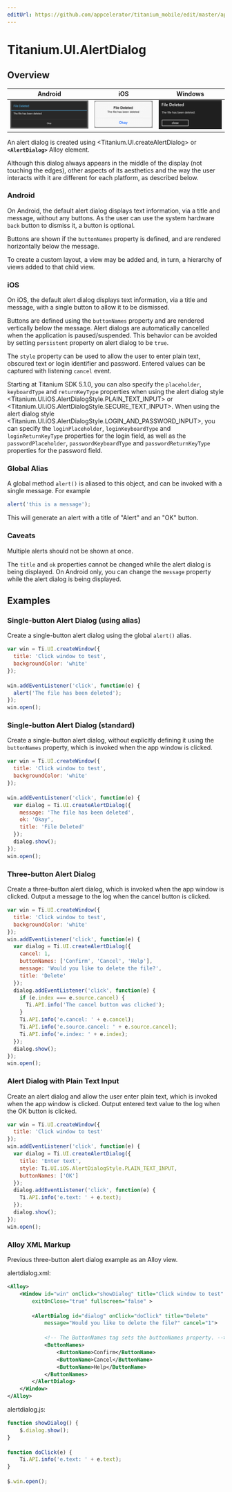 ```yaml
---
editUrl: https://github.com/appcelerator/titanium_mobile/edit/master/apidoc/Titanium/UI/AlertDialog.yml
---
```

# Titanium.UI.AlertDialog

<TypeHeader/>

## Overview

| Android | iOS | Windows |
| ------- | --- | ------- |
| ![Android](./alertdialog_android.png) | ![iOS](./alertdialog_ios.png) | ![Windows](./alertdialog_wp.png) |

An alert dialog is created using <Titanium.UI.createAlertDialog> or **`<AlertDialog>`** Alloy element.

Although this dialog always appears in the middle of the display (not touching the edges),
other aspects of its aesthetics and the way the user interacts with it are different for each
platform, as described below.

### Android

On Android, the default alert dialog displays text information, via a title and message, without
any buttons. As the user can use the system hardware `back` button to dismiss it, a button is
optional.

Buttons are shown if the `buttonNames` property is defined, and are rendered horizontally below
the message.

To create a custom layout, a view may be added and, in turn, a hierarchy of views added to that
child view.

### iOS

On iOS, the default alert dialog displays text information, via a title and message, with
a single button to allow it to be dismissed.

Buttons are defined using the `buttonNames` property and are rendered vertically below
the message. Alert dialogs are automatically cancelled when the application is
paused/suspended. This behavior can be avoided by setting `persistent` property on alert dialog
to be `true`.

The `style` property can be used to allow the user to enter plain text,
obscured text or login identifier and password. Entered values can be captured with listening
`cancel` event.

Starting at Titanium SDK 5.1.0, you can also specify the `placeholder`, `keyboardType` and `returnKeyType`
properties when using the alert dialog style <Titanium.UI.iOS.AlertDialogStyle.PLAIN_TEXT_INPUT> or
<Titanium.UI.iOS.AlertDialogStyle.SECURE_TEXT_INPUT>.
When using the alert dialog style <Titanium.UI.iOS.AlertDialogStyle.LOGIN_AND_PASSWORD_INPUT>, you can
specify the `loginPlaceholder`, `loginKeyboardType` and `loginReturnKeyType` properties for the login field,
as well as the `passwordPlaceholder`, `passwordKeyboardType` and `passwordReturnKeyType` properties for the password field.

### Global Alias

A global method `alert()` is aliased to this object, and can be invoked with a single message.
For example

``` js
alert('this is a message');
```

This will generate an alert with a title of "Alert" and an "OK" button.

### Caveats

Multiple alerts should not be shown at once.

The `title` and `ok` properties cannot be changed while the alert dialog is being displayed. On
Android only, you can change the `message` property while the alert dialog is being displayed.

## Examples

### Single-button Alert Dialog (using alias)

Create a single-button alert dialog using the global `alert()` alias.

``` js
var win = Ti.UI.createWindow({
  title: 'Click window to test',
  backgroundColor: 'white'
});

win.addEventListener('click', function(e) {
  alert('The file has been deleted');
});
win.open();
```

### Single-button Alert Dialog (standard)

Create a single-button alert dialog, without explicitly defining it using the `buttonNames`
property, which is invoked when the app window is clicked.

``` js
var win = Ti.UI.createWindow({
  title: 'Click window to test',
  backgroundColor: 'white'
});

win.addEventListener('click', function(e) {
  var dialog = Ti.UI.createAlertDialog({
    message: 'The file has been deleted',
    ok: 'Okay',
    title: 'File Deleted'
  });
  dialog.show();
});
win.open();
```

### Three-button Alert Dialog

Create a three-button alert dialog, which is invoked when the app window is clicked.
Output a message to the log when the cancel button is clicked.

``` js
var win = Ti.UI.createWindow({
  title: 'Click window to test',
  backgroundColor: 'white'
});
win.addEventListener('click', function(e) {
  var dialog = Ti.UI.createAlertDialog({
    cancel: 1,
    buttonNames: ['Confirm', 'Cancel', 'Help'],
    message: 'Would you like to delete the file?',
    title: 'Delete'
  });
  dialog.addEventListener('click', function(e) {
    if (e.index === e.source.cancel) {
      Ti.API.info('The cancel button was clicked');
    }
    Ti.API.info('e.cancel: ' + e.cancel);
    Ti.API.info('e.source.cancel: ' + e.source.cancel);
    Ti.API.info('e.index: ' + e.index);
  });
  dialog.show();
});
win.open();
```

### Alert Dialog with Plain Text Input

Create an alert dialog and allow the user enter plain text, which is invoked when the
app window is clicked.
Output entered text value to the log when the OK button is clicked.

``` js
var win = Ti.UI.createWindow({
  title: 'Click window to test'
});
win.addEventListener('click', function(e) {
  var dialog = Ti.UI.createAlertDialog({
    title: 'Enter text',
    style: Ti.UI.iOS.AlertDialogStyle.PLAIN_TEXT_INPUT,
    buttonNames: ['OK']
  });
  dialog.addEventListener('click', function(e) {
    Ti.API.info('e.text: ' + e.text);
  });
  dialog.show();
});
win.open();
```

### Alloy XML Markup

Previous three-button alert dialog example as an Alloy view.

alertdialog.xml:
``` xml
<Alloy>
    <Window id="win" onClick="showDialog" title="Click window to test" backgroundColor="white"
        exitOnClose="true" fullscreen="false" >

        <AlertDialog id="dialog" onClick="doClick" title="Delete"
            message="Would you like to delete the file?" cancel="1">

            <!-- The ButtonNames tag sets the buttonNames property. -->
            <ButtonNames>
                <ButtonName>Confirm</ButtonName>
                <ButtonName>Cancel</ButtonName>
                <ButtonName>Help</ButtonName>
            </ButtonNames>
        </AlertDialog>
    </Window>
</Alloy>
```

alertdialog.js:
``` js
function showDialog() {
    $.dialog.show();
}

function doClick(e) {
    Ti.API.info('e.text: ' + e.text);
}

$.win.open();
```

<ApiDocs/>
